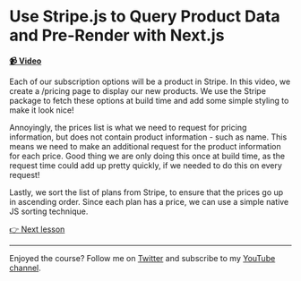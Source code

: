 # Use Stripe.js to Query Product Data and Pre-Render with Next.js

**[📹 Video](https://egghead.io/lessons/next-js-use-stripe-js-to-query-product-data-and-pre-render-with-next-js)**

Each of our subscription options will be a product in Stripe. In this video, we create a /pricing page to display our new products. We use the Stripe package to fetch these options at build time and add some simple styling to make it look nice!

Annoyingly, the prices list is what we need to request for pricing information, but does not contain product information - such as name. This means we need to make an additional request for the product information for each price. Good thing we are only doing this once at build time, as the request time could add up pretty quickly, if we needed to do this on every request!

Lastly, we sort the list of plans from Stripe, to ensure that the prices go up in ascending order. Since each plan has a price, we can use a simple native JS sorting technique.

[👉 Next lesson](/17-create-shared-nav-bar-in-next-js-with-_app-js)

---

Enjoyed the course? Follow me on [Twitter](https://twitter.com/jonmeyers_io) and subscribe to my [YouTube channel](https://www.youtube.com/channel/UCPitAIwktfCfcMR4kDWebDQ).
